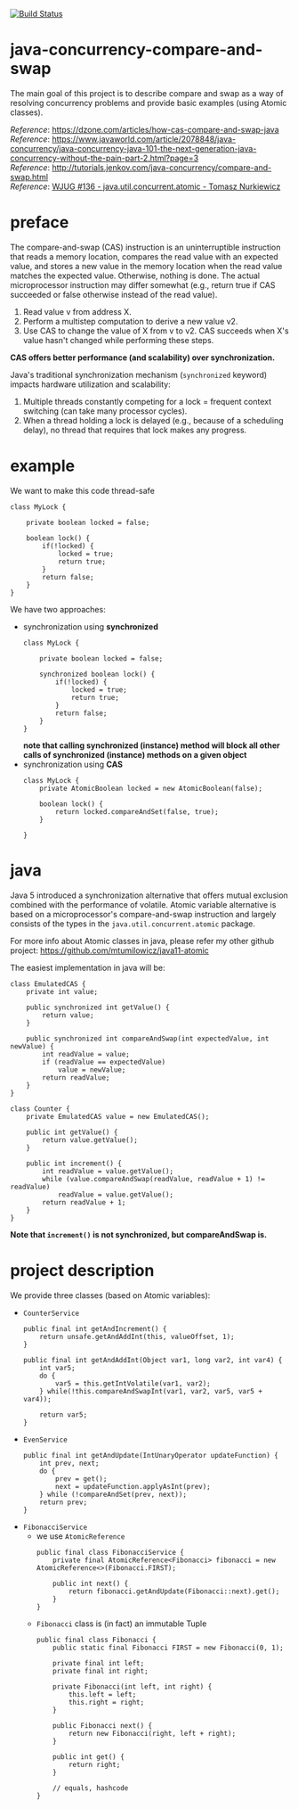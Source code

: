 [![Build Status](https://travis-ci.com/mtumilowicz/java-concurrency-compare-and-swap.svg?branch=master)](https://travis-ci.com/mtumilowicz/java-concurrency-compare-and-swap)

# java-concurrency-compare-and-swap
The main goal of this project is to describe compare and swap as a way
of resolving concurrency problems and provide basic examples 
(using Atomic classes).

_Reference_: https://dzone.com/articles/how-cas-compare-and-swap-java  
_Reference_: https://www.javaworld.com/article/2078848/java-concurrency/java-concurrency-java-101-the-next-generation-java-concurrency-without-the-pain-part-2.html?page=3  
_Reference_: http://tutorials.jenkov.com/java-concurrency/compare-and-swap.html  
_Reference_: [WJUG #136 - java.util.concurrent.atomic - Tomasz Nurkiewicz](https://www.youtube.com/watch?v=5qjFq0Pj5MU)

# preface
The compare-and-swap (CAS) instruction is an uninterruptible instruction 
that reads a memory location, compares the read value with an expected 
value, and stores a new value in the memory location when the read value 
matches the expected value. Otherwise, nothing is done. The actual 
microprocessor instruction may differ somewhat (e.g., return true if 
CAS succeeded or false otherwise instead of the read value).

1. Read value v from address X.
1. Perform a multistep computation to derive a new value v2.
1. Use CAS to change the value of X from v to v2. CAS succeeds 
when X's value hasn't changed while performing these steps.

**CAS offers better performance (and scalability) over synchronization.**

Java's traditional synchronization mechanism (`synchronized` keyword) 
impacts hardware utilization and scalability:
1. Multiple threads constantly competing for a lock = 
frequent context switching (can take many processor cycles). 
1. When a thread holding a lock is delayed (e.g., because of a scheduling 
delay), no thread that requires that lock makes any progress.

# example
We want to make this code thread-safe
```
class MyLock {

    private boolean locked = false;

    boolean lock() {
        if(!locked) {
            locked = true;
            return true;
        }
        return false;
    }
}
```

We have two approaches:
* synchronization using **synchronized**
    ```
    class MyLock {
    
        private boolean locked = false;
    
        synchronized boolean lock() {
            if(!locked) {
                locked = true;
                return true;
            }
            return false;
        }
    }
    ```
    **note that calling synchronized (instance) method will 
    block all other calls of synchronized (instance) methods 
    on a given object**
* synchronization using **CAS**
    ```
    class MyLock {
        private AtomicBoolean locked = new AtomicBoolean(false);
    
        boolean lock() {
            return locked.compareAndSet(false, true);
        }
    
    }
    ```

# java
Java 5 introduced a synchronization alternative that offers mutual 
exclusion combined with the performance of volatile. Atomic 
variable alternative is based on a microprocessor's compare-and-swap 
instruction and largely consists of the types in the 
`java.util.concurrent.atomic` package.

For more info about Atomic classes in java, please refer my other
github project: https://github.com/mtumilowicz/java11-atomic

The easiest implementation in java will be:
```
class EmulatedCAS {
    private int value;

    public synchronized int getValue() {
        return value;
    }

    public synchronized int compareAndSwap(int expectedValue, int newValue) {
        int readValue = value;
        if (readValue == expectedValue)
            value = newValue;
        return readValue;
    }
}

class Counter {
    private EmulatedCAS value = new EmulatedCAS();

    public int getValue() {
        return value.getValue();
    }

    public int increment() {
        int readValue = value.getValue();
        while (value.compareAndSwap(readValue, readValue + 1) != readValue)
            readValue = value.getValue();
        return readValue + 1;
    }
}
```
**Note that `increment()` is not synchronized, but compareAndSwap is.**

# project description
We provide three classes (based on Atomic variables):
* `CounterService`
    ```
    public final int getAndIncrement() {
        return unsafe.getAndAddInt(this, valueOffset, 1);
    }
    
    public final int getAndAddInt(Object var1, long var2, int var4) {
        int var5;
        do {
            var5 = this.getIntVolatile(var1, var2);
        } while(!this.compareAndSwapInt(var1, var2, var5, var5 + var4));

        return var5;
    }        
    ```
* `EvenService`
    ```
    public final int getAndUpdate(IntUnaryOperator updateFunction) {
        int prev, next;
        do {
            prev = get();
            next = updateFunction.applyAsInt(prev);
        } while (!compareAndSet(prev, next));
        return prev;
    }    
    ```
* `FibonacciService`
    * we use `AtomicReference`
        ```
        public final class FibonacciService {
            private final AtomicReference<Fibonacci> fibonacci = new AtomicReference<>(Fibonacci.FIRST);
            
            public int next() {
                return fibonacci.getAndUpdate(Fibonacci::next).get();
            }
        }
        ```
    * `Fibonacci` class is (in fact) an immutable Tuple
        ```
        public final class Fibonacci {
            public static final Fibonacci FIRST = new Fibonacci(0, 1);
            
            private final int left;
            private final int right;
            
            private Fibonacci(int left, int right) {
                this.left = left;
                this.right = right;
            }
            
            public Fibonacci next() {
                return new Fibonacci(right, left + right);
            }
            
            public int get() {
                return right;
            }
        
            // equals, hashcode
        }   
        ```

